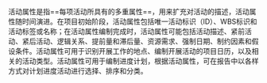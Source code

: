 活动属性是指==每项活动所具有的多重属性==，用来扩充对活动的描述，活动属性随时间演进。在项目初始阶段，活动属性包括唯一活动标识（ID）、WBS标识和活动标签或名称；在活动属性编制完成时，活动属性可能包括活动描述、紧前活动、紧后活动、逻辑关系、提前量和滞后量、资源需求、强制日期、制约因素和假设条件。活动属性可用于识别开展工作的地点、编制开展活动的项目日历，以及相关的活动类型。活动属性可用于编制进度计划，根据活动属性，可在报告中以各样方式对计划进度活动进行选择、排序和分类。